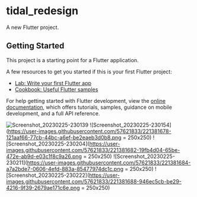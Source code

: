 # tidal_redesign

A new Flutter project.

## Getting Started

This project is a starting point for a Flutter application.

A few resources to get you started if this is your first Flutter project:

- [Lab: Write your first Flutter app](https://docs.flutter.dev/get-started/codelab)
- [Cookbook: Useful Flutter samples](https://docs.flutter.dev/cookbook)

For help getting started with Flutter development, view the
[online documentation](https://docs.flutter.dev/), which offers tutorials,
samples, guidance on mobile development, and a full API reference.


![Screenshot_20230225-230139](https://user-images.githubusercontent.com/57621833/221381672-1c8f8247-9476-4d87-a1b2-1dde718adf41.png|width="100"height="100")
![Screenshot_20230225-230154](https://user-images.githubusercontent.com/57621833/221381678-121aaf66-77cb-44bc-a6ef-be2eaeb3d0b8.png = 250x250)
![Screenshot_20230225-230204](https://user-images.githubusercontent.com/57621833/221381682-19fb4d04-65be-472e-ab9d-e03c1f8c9a26.png = 250x250)
![Screenshot_20230225-230211](https://user-images.githubusercontent.com/57621833/221381684-a7a2bde7-0606-4efd-883a-85477974dc1c.png = 250x250)
![Screenshot_20230225-230222](https://user-images.githubusercontent.com/57621833/221381688-946ec5cb-be29-4216-9f39-2679ae171c6e.png = 250x250)
